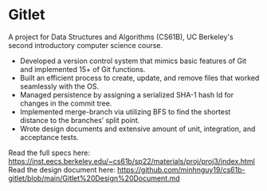 # Gitlet 

A project for Data Structures and Algorithms (CS61B), UC Berkeley's second introductory computer science course.

- Developed a version control system that mimics basic features of Git and implemented 15+ of Git functions.
- Built an efficient process to create, update, and remove files that worked seamlessly with the OS.
- Managed persistence by assigning a serialized SHA-1 hash Id for changes in the commit tree.
- Implemented merge-branch via utilizing BFS to find the shortest distance to the branches’ split point.
- Wrote design documents and extensive amount of unit, integration, and acceptance tests.

Read the full specs here: https://inst.eecs.berkeley.edu/~cs61b/sp22/materials/proj/proj3/index.html
Read the design document here: https://github.com/minhnguy19/cs61b-gitlet/blob/main/Gitlet%20Design%20Document.md
